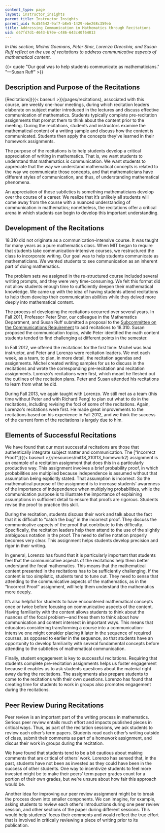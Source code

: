 ```yaml
---
content_type: page
layout: instructor_insights
parent_title: Instructor Insights
parent_uid: 9cd54542-9af7-b8e5-1429-ebe268c359eb
title: Addressing Communication in Mathematics through Recitations
uid: d67fd7d1-4643-b70e-c486-643c40f64013
---
```


_In this section, Michel Goemans, Peter Shor, Lorenzo Orecchia, and Susan Ruff reflect on the use of recitations to address communicative aspects of mathematical content._

{{< quote "Our goal was to help students communicate as mathematicians." "—Susan Ruff" >}}

Description and Purpose of the Recitations
------------------------------------------

[Recitations]({{< baseurl >}}/pages/recitations), associated with this course, are weekly one-hour meetings, during which recitation leaders elaborate on subject matter introduced in the lectures and discuss effective communication of mathematics. Students typically complete pre-recitation assignments that prompt them to think about the content prior to the meeting. During the recitations, students and instructors examine the mathematical content of a writing sample and discuss how the content is communicated. Students then apply the concepts they’ve learned in their homework assignments.

The purpose of the recitations is to help students develop a critical appreciation of writing in mathematics. That is, we want students to understand that mathematics _is_ communication. We want students to appreciate that the way we understand mathematical concepts is related to the way we communicate those concepts, and that mathematicians have different styles of communication, and thus, of understanding mathematical phenomena.

An appreciation of these subtleties is something mathematicians develop over the course of a career. We realize that it’s unlikely all students will come away from the course with a nuanced understanding of communication in mathematics; nonetheless, the recitations offer a critical arena in which students can begin to develop this important understanding.

Development of the Recitations
------------------------------

18.310 did not originate as a communication-intensive course. It was taught for many years as a pure mathematics class. When MIT began to require that students take communication-intensive courses, we restructured the class to incorporate writing. Our goal was to help students communicate as mathematicians. We wanted students to see communication as an inherent part of doing mathematics.

The problem sets we assigned in the re-structured course included several writing prompts, and they were very time-consuming. We felt this format did not allow students enough time to sufficiently deepen their mathematical knowledge. We came up with the idea of having students attend recitations to help them develop their communication abilities while they delved more deeply into mathematical content.

The process of developing the recitations occurred over several years. In Fall 2011, Professor Peter Shor, our colleague in the Mathematics Department, and Susan Ruff submitted a proposal to the [Subcommittee on the Communications Requirement](http://web.mit.edu/commreq/socr.html) to add recitations to 18.310. Susan proposed the communication topics, while Peter identified the math content students tended to find challenging at different points in the semester.

In Fall 2012, we offered the recitations for the first time: Michel was lead instructor, and Peter and Lorenzo were recitation leaders. We met each week, as a team, to plan, in more detail, the recitation agendas and assignments. Michel created writing samples for us to discuss in the recitations and wrote the corresponding pre-recitation and recitation assignments. Lorenzo's recitations were first, which meant he fleshed out the outlines of the recitation plans. Peter and Susan attended his recitations to learn from what he did.

During Fall 2013, we again taught with Lorenzo. We still met as a team (this time without Peter and with Richard Peng) to plan out what to do in the recitations, including revising the foci of some of the recitations. Again, Lorenzo's recitations were first. He made great improvements to the recitations based on his experience in Fall 2012, and we think the success of the current form of the recitations is largely due to him.

Elements of Successful Recitations
----------------------------------

We have found that our most successful recitations are those that authentically integrate subject matter and communication. The [“Incorrect Proof”]({{< baseurl >}}/resources/mit18_310f13_homework2) assignment is an example of a recitation assignment that does this in a particularly productive way. This assignment involves a brief probability proof, in which probabilities are multiplied because independence is assumed without that assumption being explicitly stated. That assumption is incorrect. So the mathematical purpose of the assignment is to increase students’ awareness of the importance of independence when multiplying probabilities, while the communication purpose is to illustrate the importance of explaining assumptions in sufficient detail to ensure that proofs are rigorous. Students revise the proof to practice this skill. 

During the recitation, students discuss their work and talk about the fact that it is difficult to “catch the bug” in the incorrect proof. They discuss the communicative aspects of the proof that contribute to this difficulty. Specifically, the recitation leaders help them attend to the use of the slightly ambiguous notation in the proof. The need to define notation properly becomes very clear. This assignment helps students develop precision and rigor in their writing.

In general, Lorenzo has found that it is particularly important that students feel that the communicative aspects of the recitations help them better understand the focal mathematics. This means that the mathematical content presented in the recitations has to be sufficiently challenging. If the content is too simplistic, students tend to tune out. They need to sense that attending to the communicative aspects of the mathematics, as in the “Incorrect Proof” assignment, will help them understand the mathematics more deeply.

It’s also helpful for students to have encountered mathematical concepts once or twice before focusing on communicative aspects of the content. Having familiarity with the content allows students to think about the nuances of the focal problem—and frees them to think about how communication and content intersect in important ways. This means that educators considering transforming a course into a communication-intensive one might consider placing it later in the sequence of required courses, as opposed to earlier in the sequence, so that students have an opportunity to develop familiarity with several fundamental concepts before attending to the subtleties of mathematical communication.

Finally, student engagement is key to successful recitations. Requiring that students complete pre-recitation assignments helps us foster engagement because it enables us to ask students questions about the material right away during the recitations. The assignments also prepare students to come to the recitations with their own questions. Lorenzo has found that creating time for students to work in groups also promotes engagement during the recitations. 

Peer Review During Recitations
------------------------------

Peer review is an important part of the writing process in mathematics. Serious peer review entails much effort and impacts published pieces in critical ways. Thus, as part of the recitation sessions, we ask students to review each other’s term papers. Students read each other’s writing outside of class, submit their comments as part of a homework assignment, and discus their work in groups during the recitation.

We have found that students tend to be a bit cautious about making comments that are critical of others’ work. Lorenzo has sensed that, in the past, students have not been as invested as they could have been in the success of other students. One way to incentivize students to feel more invested might be to make their peers’ term paper grades count for a portion of their own grades, but we’re unsure about how fair this approach would be.

Another idea for improving our peer review assignment might be to break the process down into smaller components. We can imagine, for example, asking students to review each other’s introductions during one peer review session, and other sections of the paper during different sessions. This would help students’ focus their comments and would reflect the true effort that is involved in critically reviewing a piece of writing prior to its publication.